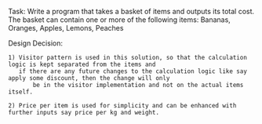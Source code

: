 Task:
	Write a program that takes a basket of items and outputs its total cost.
	The basket can contain one or more of the following items: Bananas, Oranges, Apples, Lemons, Peaches

Design Decision:

	1) Visitor pattern is used in this solution, so that the calculation logic is kept separated from the items and
	   if there are any future changes to the calculation logic like say apply some discount, then the change will only
           be in the visitor implementation and not on the actual items itself.

	2) Price per item is used for simplicity and can be enhanced with further inputs say price per kg and weight.
